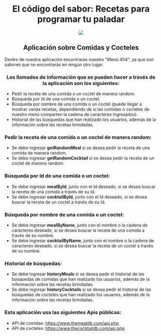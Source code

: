 <h1 align="center"> El código del sabor: Recetas para programar tu paladar </h1>

<p align="center">
  <img src="https://cdn.pixabay.com/photo/2023/11/26/00/41/ai-generated-8412657_1280.png"/>
</p>

<h2 align="center"> Aplicación sobre Comidas y Cocteles </h2>

Dentro de nuestra aplicación encontraras nuestro "Menú 404", ya que son sabores que no encontrarás en ningún otro lugar.

<h3 align="center"> Los llamados de información que se pueden hacer a través de la aplicación son los siguientes: </h3>

* Pedir la receta de una comida o un coctel de manera random.
* Búsqueda por Id de una comida o un coctel.
* Búsqueda por nombre de una comida o un coctel (puede llegar a mostrar varias recetas, dependiendo de si las comidas o cocteles de nuestro menú comparten la cadena de caracteres ingresados).
* Historial de las búsquedas que han realizado los usuarios, además de la información sobre las recetas brindadas.

### **Pedir la receta de una comida o un coctel de manera random:**
* Se debe ingresar **getRandomMeal** si se desea pedir la receta de una comida de manera random.  
* Se debe ingresar **getRandomCocktail** si se desea pedir la receta de un coctel de manera random.

### **Búsqueda por Id de una comida o un coctel:**
* Se debe ingresar **mealById**, junto con el Id deseado, si se desea buscar la receta de una comida a través de su Id.  
* Se debe ingresar **cocktailById**, junto con el Id deseado, si se desea buscar la receta de un coctel a través de su Id.

### **Búsqueda por nombre de una comida o un coctel:**
* Se debe ingresar **mealByName**, junto con el nombre o la cadena de caracteres deseado, si se desea buscar la receta de una comida a través de su nombre.  
* Se debe ingresar **cocktailByName**, junto con el nombre o la cadena de caracteres deseado, si se desea buscar la receta de un coctel a través de su nombre.  

### **Historial de búsquedas:**
* Se debe ingresar **historyMeals** si se desea pedir el historial de las búsquedas de comidas que han realizado los usuarios, además de la información sobre las recetas brindadas. 
* Se debe ingresar **historyCocktails** si se desea pedir el historial de las búsquedas de cocteles que han realizado los usuarios, además de la información sobre las recetas brindadas. 

### **Esta aplicación usa las siguientes Apis públicas:**
* API de comidas: https://www.themealdb.com/api.php
* API de cocteles: https://www.thecocktaildb.com/api.php